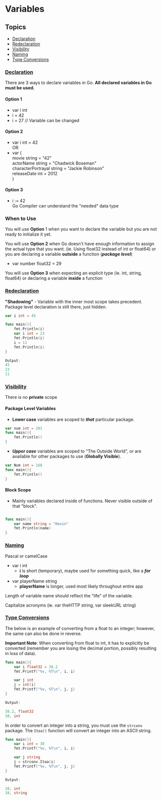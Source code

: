 # Variables

## Topics

- [Declaration](#decleration)
- [Redeclaration](#redeclaration)
- [Visibility](#visibility)
- [Naming](#naming)
- [Type Conversions](#type-conversions)

### [Declaration](#topics)

There are 3 ways to declare variables in Go. **All declared variables in Go must be used.**

#### Option 1

- var i int
- i = 42
- i = 27 // Variable can be changed

#### Option 2

- var i int = 42  
  OR
- var (  
   movie string = "42"  
  actorName string = "Chadwick Boseman"  
  characterPortrayal string = "Jackie Robinson"  
  releaseDate int = 2012  
  )

#### Option 3

- i := 42  
  Go Compiler can understand the "needed" data type

### When to Use

You will use **Option** 1 when you want to declare the variable but you are not ready to initialize it yet.

You will use **Option 2** when Go doesn't have enough information to assign the actual type that you want. (ie. Using float32 instead of int or float64) or you are declaring a variable **outside** a function (**_package level_**)

- var number float32 = 29

You will use **Option 3** when expecting an explicit type (ie. int, string, float64) or declaring a variable **inside** a function

### [Redeclaration](#topics)

**"Shadowing"** - Variable with the inner most scope takes precedent.  
Package level declaration is still there, just hidden.

```Go
var i int = 45

func main(){
    fmt.Println(i)
    var i int = 23
    fmt.Println(i)
    i = 11
    fmt.Println(i)
}

Output:
45
23
11
```

### [Visibility](#topics)

There is no **private** scope

#### Package Level Variables

- **Lower case** variables are scoped to **_that_** particular package.

```Go
var num int = 201
func main(){
    fmt.Println()
}
```

- **_Upper case_** variables are scoped to "The Outside World", or are available for other packages to use (**Globally Visible**).

```Go
var Num int = 168
func main(){
    fmt.Println()
}
```

#### Block Scope

- Mainly variables declared inside of functions. Never visible outside of that "block".

```Go

func main(){
    var name string = "Kevin"
    fmt.Println(name)
}
```

### [Naming](#topics)

Pascal or camelCase

- var i int
  - **i** is short (temporary), maybe used for something quick, like a **_for loop_**
- var playerName string
  - **playerName** is longer, used most likely throughout entire app

Length of variable name should reflect the "life" of the variable.

Capitalize acronyms (ie. var theHTTP string, var sleekURL string)

### [Type Conversions](#topics)

The below is an example of converting from a float to an integer; however, the same can also be done in reverse.

**Important Note**: When converting from float to int, it has to explicitly be converted (remember you are losing the decimal portion, possibly resulting in loss of data).

```Go
func main(){
    var i float32 = 38.2
    fmt.Printf("%v, %T\n", i, i)

    var j int
    j = int(i)
    fmt.Printf("%v, %T\n", j, j)
}

Output:

38.2, float32
38, int
```

In order to convert an integer into a string, you must use the `strconv` package. The `Itoa()` function will convert an integer into an ASCII string.

```Go
func main(){
    var i int = 38
    fmt.Printf("%v, %T\n", i, i)

    var j string
    j = strconv.Itoa(i)
    fmt.Printf("%v, %T\n", j, j)
}

Output:

38, int
38, string
```
